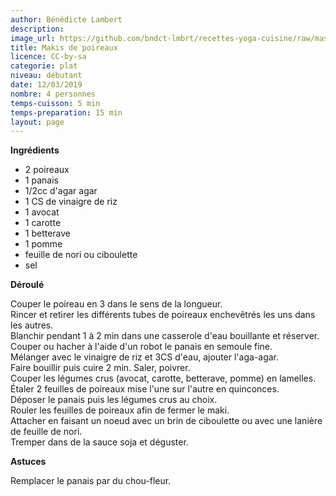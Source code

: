 ```yaml
---
author: Bénédicte Lambert
description: 
image_url: https://github.com/bndct-lmbrt/recettes-yoga-cuisine/raw/master/medias/makis-poireaux.jpg
title: Makis de poireaux
licence: CC-by-sa
categorie: plat
niveau: débutant
date: 12/03/2019
nombre: 4 personnes
temps-cuisson: 5 min
temps-preparation: 15 min
layout: page
---
```



**Ingrédients**  
 
* 2 poireaux
* 1 panais
* 1/2cc d'agar agar
* 1 CS de vinaigre de riz
* 1 avocat
* 1 carotte
* 1 betterave
* 1 pomme
* feuille de nori ou ciboulette
* sel


**Déroulé**

Couper le poireau en 3 dans le sens de la longueur.  
Rincer et retirer les différents tubes de poireaux enchevêtrés les uns dans les autres.  
Blanchir pendant 1 à 2 min dans une casserole d'eau bouillante et réserver.  
Couper ou hacher à l'aide d'un robot le panais en semoule fine.  
Mélanger avec le vinaigre de riz et 3CS d'eau, ajouter l'aga-agar.  
Faire bouillir puis cuire 2 min. Saler, poivrer.   
Couper les légumes crus (avocat, carotte, betterave, pomme) en lamelles.  
Étaler 2 feuilles de poireaux mise l'une sur l'autre en quinconces.  
Déposer le panais puis les légumes crus au choix.  
Rouler les feuilles de poireaux afin de fermer le maki.  
Attacher en faisant un noeud avec un brin de ciboulette ou avec une lanière de feuille de nori.  
Tremper dans de la sauce soja et déguster.  


 
**Astuces** 

Remplacer le panais par du chou-fleur.  